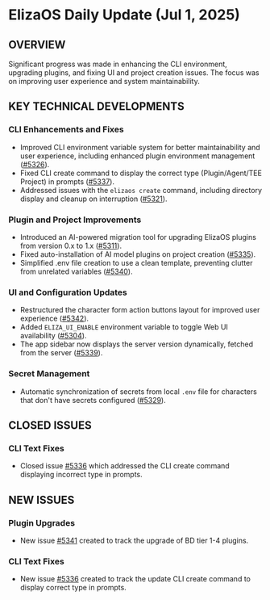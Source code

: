 # ElizaOS Daily Update (Jul 1, 2025)

## OVERVIEW
Significant progress was made in enhancing the CLI environment, upgrading plugins, and fixing UI and project creation issues. The focus was on improving user experience and system maintainability.

## KEY TECHNICAL DEVELOPMENTS

### CLI Enhancements and Fixes
*   Improved CLI environment variable system for better maintainability and user experience, including enhanced plugin environment management ([#5326](https://github.com/elizaos/eliza/pull/5326)).
*   Fixed CLI create command to display the correct type (Plugin/Agent/TEE Project) in prompts ([#5337](https://github.com/elizaos/eliza/pull/5337)).
*   Addressed issues with the `elizaos create` command, including directory display and cleanup on interruption ([#5321](https://github.com/elizaos/eliza/pull/5321)).

### Plugin and Project Improvements
*   Introduced an AI-powered migration tool for upgrading ElizaOS plugins from version 0.x to 1.x ([#5311](https://github.com/elizaos/eliza/pull/5311)).
*   Fixed auto-installation of AI model plugins on project creation ([#5335](https://github.com/elizaos/eliza/pull/5335)).
*   Simplified .env file creation to use a clean template, preventing clutter from unrelated variables ([#5340](https://github.com/elizaos/eliza/pull/5340)).

### UI and Configuration Updates
*   Restructured the character form action buttons layout for improved user experience ([#5342](https://github.com/elizaos/eliza/pull/5342)).
*   Added `ELIZA_UI_ENABLE` environment variable to toggle Web UI availability ([#5304](https://github.com/elizaos/eliza/pull/5304)).
*   The app sidebar now displays the server version dynamically, fetched from the server ([#5339](https://github.com/elizaos/eliza/pull/5339)).

### Secret Management
*   Automatic synchronization of secrets from local `.env` file for characters that don't have secrets configured ([#5329](https://github.com/elizaos/eliza/pull/5329)).

## CLOSED ISSUES

### CLI Text Fixes
*   Closed issue [#5336](https://github.com/elizaos/eliza/issues/5336) which addressed the CLI create command displaying incorrect type in prompts.

## NEW ISSUES

### Plugin Upgrades
*   New issue [#5341](https://github.com/elizaos/eliza/issues/5341) created to track the upgrade of BD tier 1-4 plugins.

### CLI Text Fixes
*   New issue [#5336](https://github.com/elizaos/eliza/issues/5336) created to track the update CLI create command to display correct type in prompts.
